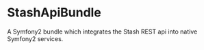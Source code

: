 StashApiBundle
==============

A Symfony2 bundle which integrates the Stash REST api into native Symfony2 services.
